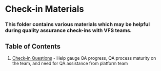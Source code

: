 # Check-in Materials

### This folder contains various materials which may be helpful during quality assurance check-ins with VFS teams.

## Table of Contents

1. [Check-in Questions](check-in-questions.md) - Help gauge QA progress, QA process maturity on the team, and need for QA assistance from platform team

